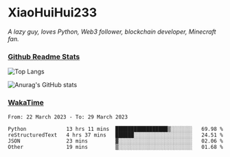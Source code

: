 # XiaoHuiHui233

*A lazy guy, loves Python, Web3 follower, blockchain developer, Minecraft fan.*

### [Github Readme Stats](https://github.com/anuraghazra/github-readme-stats)

![Top Langs](https://github-readme-stats.vercel.app/api/top-langs/?username=XiaoHuiHui233&layout=compact&theme=github_dark)

![Anurag's GitHub stats](https://github-readme-stats.vercel.app/api?username=XiaoHuiHui233&show_icons=true&theme=github_dark)

### [WakaTime](https://wakatime.com)

<!--START_SECTION:waka-->

```text
From: 22 March 2023 - To: 29 March 2023

Python             13 hrs 11 mins  █████████████████▒░░░░░░░   69.98 %
reStructuredText   4 hrs 37 mins   ██████░░░░░░░░░░░░░░░░░░░   24.51 %
JSON               23 mins         ▓░░░░░░░░░░░░░░░░░░░░░░░░   02.06 %
Other              19 mins         ▒░░░░░░░░░░░░░░░░░░░░░░░░   01.68 %
```

<!--END_SECTION:waka-->
